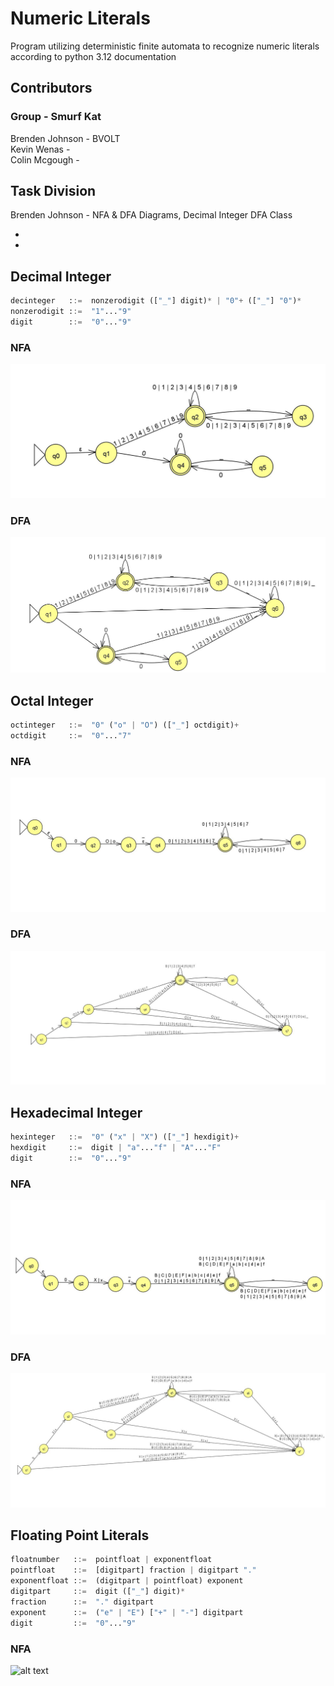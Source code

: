 # Numeric Literals
Program utilizing deterministic finite automata to recognize numeric literals according to python 3.12 documentation

## Contributors 
### Group - Smurf Kat
Brenden Johnson - BVOLT <br>
Kevin Wenas - <br>
Colin Mcgough - 

## Task Division
Brenden Johnson - NFA & DFA Diagrams, Decimal Integer DFA Class <br>
- <br>
-

## Decimal Integer

```python
decinteger   ::=  nonzerodigit (["_"] digit)* | "0"+ (["_"] "0")*
nonzerodigit ::=  "1"..."9"
digit        ::=  "0"..."9"
```

### NFA

![alt text](NFADiagrams/DecIntNFA.jpg?raw=true)


### DFA

![alt text](DFADiagrams/DecIntDFA.jpg?raw=true)


## Octal Integer

```python
octinteger   ::=  "0" ("o" | "O") (["_"] octdigit)+
octdigit     ::=  "0"..."7"
```

### NFA

![alt text](NFADiagrams/OctIntNFA.jpg?raw=true)


### DFA

![alt text](DFADiagrams/OctIntDFA.jpg?raw=true)


## Hexadecimal Integer

```python
hexinteger   ::=  "0" ("x" | "X") (["_"] hexdigit)+
hexdigit     ::=  digit | "a"..."f" | "A"..."F"
digit        ::=  "0"..."9"
```

### NFA

![alt text](NFADiagrams/HexIntNFA.jpg?raw=true)


### DFA

![alt text](DFADiagrams/HexIntDFA.jpg?raw=true)


## Floating Point Literals

```python
floatnumber   ::=  pointfloat | exponentfloat
pointfloat    ::=  [digitpart] fraction | digitpart "."
exponentfloat ::=  (digitpart | pointfloat) exponent
digitpart     ::=  digit (["_"] digit)*
fraction      ::=  "." digitpart
exponent      ::=  ("e" | "E") ["+" | "-"] digitpart
digit         ::=  "0"..."9"
```

### NFA

![alt text](NFADiagrams/FloatinPointNFA.jpg?raw=true)